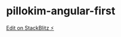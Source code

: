 # pillokim-angular-first

[Edit on StackBlitz ⚡️](https://stackblitz.com/edit/pillokim-angular-first)